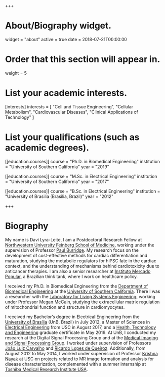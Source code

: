 +++
# About/Biography widget.
widget = "about"
active = true
date = 2018-07-21T00:00:00

# Order that this section will appear in.
weight = 5

# List your academic interests.
[interests]
  interests = [
    "Cell and Tissue Engineering",
    "Cellular Metabolism",
    "Cardiovascular Diseases",
    "Clinical Applications of Technology"
  ]

# List your qualifications (such as academic degrees).
[[education.courses]]
  course = "Ph.D. in Biomedical Engineering"
  institution = "University of Southern California"
  year = "2019"

[[education.courses]]
  course = "M.Sc. in Electrical Engineering"
  institution = "University of Southern California"
  year = "2017"

[[education.courses]]
  course = "B.Sc. in Electrical Engineering"
  institution = "University of Brasilia (Brasilia, Brazil)"
  year = "2012"
 
+++

# Biography

My name is Davi Lyra-Leite, I am a Postdoctoral Research Fellow at [Northwestern University Feinberg School of Medicine](https://labs.feinberg.northwestern.edu/burridge/), working under the supervision of Professor [Paul Burridge](https://www.pharm.northwestern.edu/faculty/profile.html?xid=32270). My research focus on the development of cost-effective methods for cardiac differentiation and maturation, studying the metabolic regulators for hiPSC fate in the cardiac context, and the understanding of mechanisms behind cardiotoxicity due to anticancer therapies. I am also a senior researcher at [Instituto Mercado Popular](http://mercadopopular.org), a Brazilian think tank, where I work on healthcare policy.

I received my Ph.D. in Biomedical Engineering from the [Department of Biomedical Engineering](http://bme.usc.edu) at the [University of Southern California](http://usc.edu). There I was a researcher with the [Laboratory for Living Systems Engineering](http://livingsystemsengineering.usc.edu), working under Professor [Megan McCain](https://viterbi.usc.edu/directory/faculty/Mc-Cain/Megan), studying the extracellular matrix regulation of mitochondrial function and structure in cardiomyocytes.

I received my Bachelor’s degree in Electrical Engineering from the [University of Brasília](http://unb.br) (UnB, Brazil) in July 2012, a Master of Sciences in [Electrical Engineering](https://minghsiehee.usc.edu/academics/ms/) from USC in August 2017, and a [Health, Technology and Engineering](http://hte.usc.edu) graduate certificate in May 2019. At UnB, I conducted my research at the Digital Signal Processing Group and at the [Medical Imaging and Signal Processing Group](http://www2.ene.unb.br/joaoluiz/). I worked under supervision of Professors [João Luiz Carvalho](http://www2.ene.unb.br/joaoluiz/) and [Ricardo Lopes de Queiroz](http://queiroz.divp.org). Additionally, from August 2012 to May 2014, I worked under supervision of Professor [Krishna Nayak](http://sipi.usc.edu/~knayak/) at USC on projects related to MR image formation and analysis for disease characterization, complemented with a summer internship at [Toshiba Medical Research Institute USA](https://www.research.us.medical.canon/).
